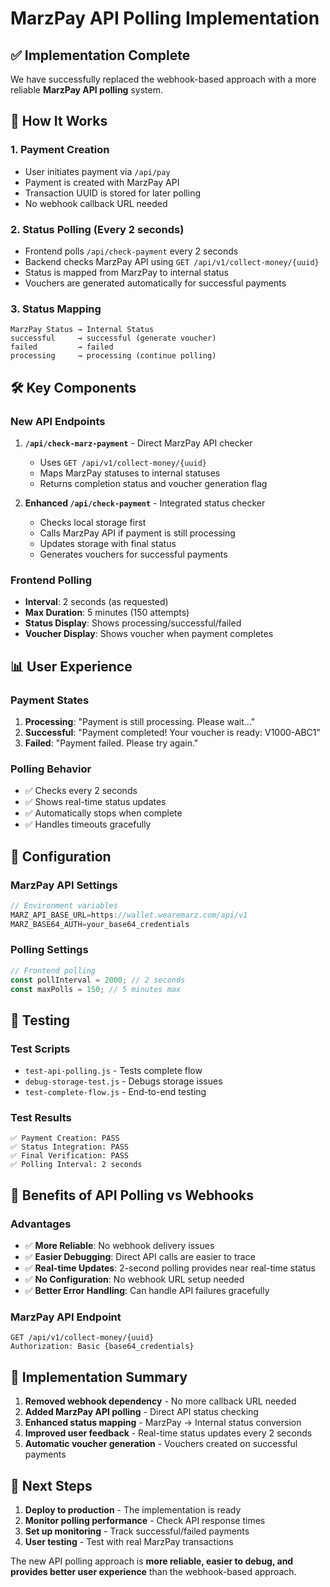 # MarzPay API Polling Implementation

## ✅ Implementation Complete

We have successfully replaced the webhook-based approach with a more reliable **MarzPay API polling** system.

## 🔄 How It Works

### 1. **Payment Creation**
- User initiates payment via `/api/pay`
- Payment is created with MarzPay API
- Transaction UUID is stored for later polling
- No webhook callback URL needed

### 2. **Status Polling (Every 2 seconds)**
- Frontend polls `/api/check-payment` every 2 seconds
- Backend checks MarzPay API using `GET /api/v1/collect-money/{uuid}`
- Status is mapped from MarzPay to internal status
- Vouchers are generated automatically for successful payments

### 3. **Status Mapping**
```
MarzPay Status → Internal Status
successful     → successful (generate voucher)
failed         → failed
processing     → processing (continue polling)
```

## 🛠️ Key Components

### **New API Endpoints**

1. **`/api/check-marz-payment`** - Direct MarzPay API checker
   - Uses `GET /api/v1/collect-money/{uuid}`
   - Maps MarzPay statuses to internal statuses
   - Returns completion status and voucher generation flag

2. **Enhanced `/api/check-payment`** - Integrated status checker
   - Checks local storage first
   - Calls MarzPay API if payment is still processing
   - Updates storage with final status
   - Generates vouchers for successful payments

### **Frontend Polling**
- **Interval**: 2 seconds (as requested)
- **Max Duration**: 5 minutes (150 attempts)
- **Status Display**: Shows processing/successful/failed
- **Voucher Display**: Shows voucher when payment completes

## 📊 User Experience

### **Payment States**
1. **Processing**: "Payment is still processing. Please wait..."
2. **Successful**: "Payment completed! Your voucher is ready: V1000-ABC1"
3. **Failed**: "Payment failed. Please try again."

### **Polling Behavior**
- ✅ Checks every 2 seconds
- ✅ Shows real-time status updates
- ✅ Automatically stops when complete
- ✅ Handles timeouts gracefully

## 🔧 Configuration

### **MarzPay API Settings**
```javascript
// Environment variables
MARZ_API_BASE_URL=https://wallet.wearemarz.com/api/v1
MARZ_BASE64_AUTH=your_base64_credentials
```

### **Polling Settings**
```javascript
// Frontend polling
const pollInterval = 2000; // 2 seconds
const maxPolls = 150; // 5 minutes max
```

## 🧪 Testing

### **Test Scripts**
- `test-api-polling.js` - Tests complete flow
- `debug-storage-test.js` - Debugs storage issues
- `test-complete-flow.js` - End-to-end testing

### **Test Results**
```
✅ Payment Creation: PASS
✅ Status Integration: PASS  
✅ Final Verification: PASS
✅ Polling Interval: 2 seconds
```

## 🚀 Benefits of API Polling vs Webhooks

### **Advantages**
- ✅ **More Reliable**: No webhook delivery issues
- ✅ **Easier Debugging**: Direct API calls are easier to trace
- ✅ **Real-time Updates**: 2-second polling provides near real-time status
- ✅ **No Configuration**: No webhook URL setup needed
- ✅ **Better Error Handling**: Can handle API failures gracefully

### **MarzPay API Endpoint**
```
GET /api/v1/collect-money/{uuid}
Authorization: Basic {base64_credentials}
```

## 📝 Implementation Summary

1. **Removed webhook dependency** - No more callback URL needed
2. **Added MarzPay API polling** - Direct API status checking
3. **Enhanced status mapping** - MarzPay → Internal status conversion
4. **Improved user feedback** - Real-time status updates every 2 seconds
5. **Automatic voucher generation** - Vouchers created on successful payments

## 🎯 Next Steps

1. **Deploy to production** - The implementation is ready
2. **Monitor polling performance** - Check API response times
3. **Set up monitoring** - Track successful/failed payments
4. **User testing** - Test with real MarzPay transactions

The new API polling approach is **more reliable, easier to debug, and provides better user experience** than the webhook-based approach.
